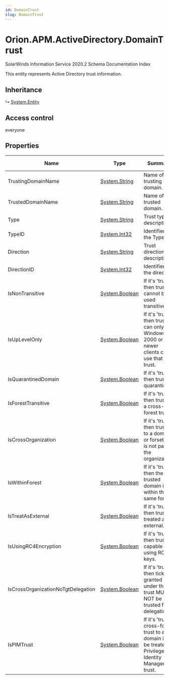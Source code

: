 ```yaml
---
id: DomainTrust
slug: DomainTrust
---
```


# Orion.APM.ActiveDirectory.DomainTrust

SolarWinds Information Service 2020.2 Schema Documentation Index

This entity represents Active Directory trust information.

## Inheritance

↳ [System.Entity](./../System/Entity)

## Access control

everyone

## Properties

| Name | Type | Summary | Access Control |
| ------ | ------ | ------ | ------ |
| TrustingDomainName | [System.String](https://docs.microsoft.com/en-us/dotnet/api/system.string) | Name of trusting domain. | everyone |
| TrustedDomainName | [System.String](https://docs.microsoft.com/en-us/dotnet/api/system.string) | Name of trusted domain. | everyone |
| Type | [System.String](https://docs.microsoft.com/en-us/dotnet/api/system.string) | Trust type description. | everyone |
| TypeID | [System.Int32](https://docs.microsoft.com/en-us/dotnet/api/system.int32) | Identifier of the Type. | everyone |
| Direction | [System.String](https://docs.microsoft.com/en-us/dotnet/api/system.string) | Trust direction description. | everyone |
| DirectionID | [System.Int32](https://docs.microsoft.com/en-us/dotnet/api/system.int32) | Identifier of the direction. | everyone |
| IsNonTransitive | [System.Boolean](https://docs.microsoft.com/en-us/dotnet/api/system.boolean) | If it's 'true' then trust cannot be used transitively. | everyone |
| IsUpLevelOnly | [System.Boolean](https://docs.microsoft.com/en-us/dotnet/api/system.boolean) | If it's 'true' then trust can only Windows 2000 or newer clients can use that trust. | everyone |
| IsQuarantinedDomain | [System.Boolean](https://docs.microsoft.com/en-us/dotnet/api/system.boolean) | If it's 'true' then trust is quarantined. | everyone |
| IsForestTransitive | [System.Boolean](https://docs.microsoft.com/en-us/dotnet/api/system.boolean) | If it's 'true' then trust is a cross-forest trust. | everyone |
| IsCrossOrganization | [System.Boolean](https://docs.microsoft.com/en-us/dotnet/api/system.boolean) | If it's 'true' then trust is to a domain or forset that is not part of the organization. | everyone |
| IsWithinForest | [System.Boolean](https://docs.microsoft.com/en-us/dotnet/api/system.boolean) | If it's 'true' then the trusted domain is within the same forest. | everyone |
| IsTreatAsExternal | [System.Boolean](https://docs.microsoft.com/en-us/dotnet/api/system.boolean) | If it's 'true' then trust is treated as external. | everyone |
| IsUsingRC4Encryption | [System.Boolean](https://docs.microsoft.com/en-us/dotnet/api/system.boolean) | If it's 'true' then trust is capable of using RC4 keys. | everyone |
| IsCrossOrganizationNoTgtDelegation | [System.Boolean](https://docs.microsoft.com/en-us/dotnet/api/system.boolean) | If it's 'true' then tickets granted under this trust MUST NOT be trusted for delegation. | everyone |
| IsPIMTrust | [System.Boolean](https://docs.microsoft.com/en-us/dotnet/api/system.boolean) | If it's 'true'  a cross-forest trust to a domain is to be treated as Privileged Identity Management trust. | everyone |

